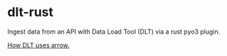 # dlt-rust
Ingest data from an API with Data Load Tool (DLT) via a rust pyo3 plugin.


[How DLT uses arrow.](https://dlthub.com/blog/how-dlt-uses-apache-arrow)